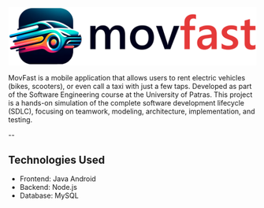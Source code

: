 ![alt text](https://github.com/Nikolis2002/texnoligia_logismikou/blob/main/Part_4/Project_Description/Logo/logo_big_alt.png?raw=true)

MovFast is a mobile application that allows users to rent electric vehicles (bikes, scooters), or even call a taxi with just a few taps. Developed as part of the Software Engineering course at the University of Patras. This project is a hands-on simulation of the complete software development lifecycle (SDLC), focusing on teamwork, modeling, architecture, implementation, and testing.

--

## Technologies Used
 - Frontend: Java Android
 - Backend: Node.js
 - Database: MySQL
